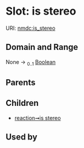 
# Slot: is stereo




URI: [nmdc:is_stereo](https://microbiomedata/meta/is_stereo)


## Domain and Range

None &#8594;  <sub>0..1</sub> [Boolean](types/Boolean.md)

## Parents


## Children

 *  [reaction➞is stereo](reaction_is_stereo.md)

## Used by

